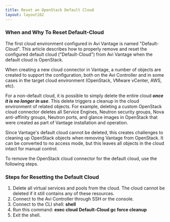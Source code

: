 ```yaml
---
title: Reset an OpenStack Default Cloud
layout: layout162
---
```

### When and Why To Reset Default-Cloud

The first cloud environment configured in Avi Vantage is named "Default-Cloud". This article describes how to properly remove and reset the configured default cloud ("Default-Cloud") from Avi Vantage when the default cloud is OpenStack.

When creating a new cloud connector in Vantage, a number of objects are created to support the configuration, both on the Avi Controller and in some cases in the target cloud environment (OpenStack, VMware vCenter, AWS, etc).

For a non-default cloud, it is possible to simply delete the entire cloud ***once it is no longer in use***. This delete triggers a cleanup in the cloud environment of related objects. For example, deleting a custom OpenStack cloud connector deletes all Service Engines, Neutron security groups, Nova anti-affinity groups, Neutron ports, and glance images in OpenStack that were created as part of Vantage installation and operation.

Since Vantage's default cloud cannot be deleted, this creates challenges to cleaning up OpenStack objects when removing Vantage from OpenStack. It can be converted to no access mode, but this leaves all objects in the cloud intact for manual control.

To remove the OpenStack cloud connector for the default cloud, use the following steps.

### Steps for Resetting the Default Cloud

<ol> 
 <li>Delete all virtual services and pools from the cloud. The cloud cannot be deleted if it still contains any of these resources.</li> 
 <li>Connect to the Avi Controller through SSH or the console.</li> 
 <li>Connect to the CLI shell: <strong>shell</strong></li> 
 <li>Run this command: <strong>exec cloud Default-Cloud gc force cleanup</strong></li> 
 <li>Exit the shell.</li> 
</ol> 